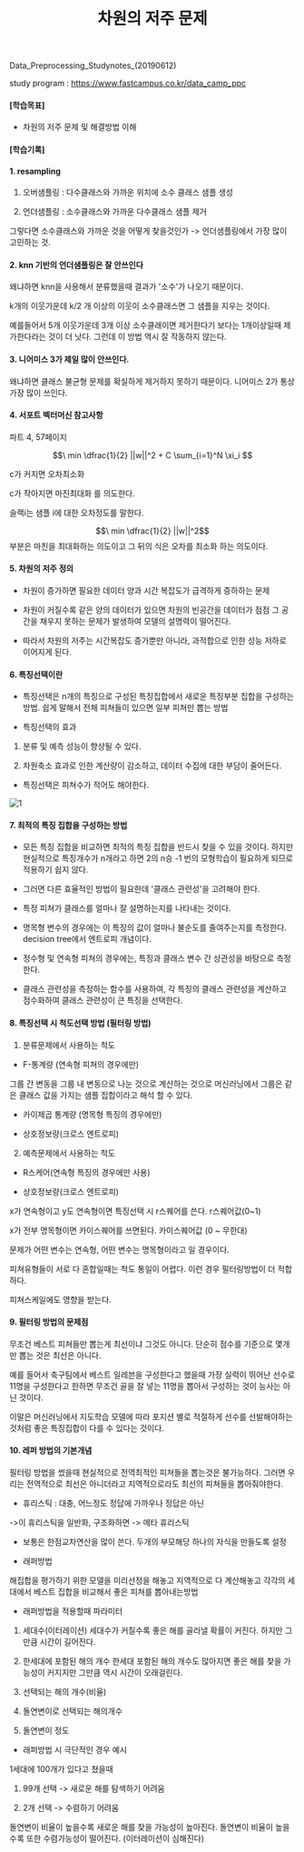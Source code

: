 ﻿---
layout: post
title: "차원의 저주 문제"
tags: [데이터전처리]
comments: true
---

Data_Preprocessing_Studynotes_(20190612)

study program : https://www.fastcampus.co.kr/data_camp_ppc


#### [학습목표]


- 차원의 저주 문제 및 해결방법 이해


#### [학습기록]

#### 1. resampling

1) 오버샘플링 : 다수클래스와 가까운 위치에 소수 클래스 샘플 생성

2) 언더샘플링 : 소수클래스와 가까운 다수클래스 샘플 제거

그렇다면 소수클래스와 가까운 것을 어떻게 찾을것인가 -> 언더샘플링에서 가장 많이 고민하는 것.

#### 2. knn 기반의 언더샘플링은 잘 안쓰인다 

왜냐하면 knn을 사용해서 분류했을때 결과가 '소수'가 나오기 때문이다.

k개의 이웃가운데 k/2 개 이상의 이웃이 소수클래스면 그 샘플을 지우는 것이다.

예를들어서 5개 이웃가운데 3개 이상 소수클래이면 제거한다기 보다는 1개이상일때 제가한다라는 것이 더 낫다. 그런데 이 방법 역시 잘 작동하지 않는다.

#### 3. 니어미스 3가 제일 많이 안쓰인다. 

왜냐하면 클래스 불균형 문제를 확실하게 제거하지 못하기 때문이다. 니어미스 2가 통상 가장 많이 쓰인다.

#### 4. 서포트 벡터머신 참고사항

파트 4, 57페이지

$$\ min \dfrac{1}{2} ||w||^2 + C \sum_{i=1}^N \xi_i $$

c가 커지면 오차최소화

c가 작아지면 마진최대화 를 의도한다.

슬랙i는 샘플 i에 대한 오차정도를 말한다.

$$\ min \dfrac{1}{2} ||w||^2$$ 부분은 마친을 최대화하는 의도이고 그 뒤의 식은 오차를 최소화 하는 의도이다.

#### 5. 차원의 저주 정의

- 차원이 증가하면 필요한 데이터 양과 시간 복잡도가 급격하게 증하하는 문제


- 차원이 커질수록 같은 양의 데이터가 있으면 차원의 빈공간을 데이터가 점점 그 공간을 채우지 못하는 문제가 발생하여 모델의 설명력이 떨어진다.


- 따라서 차원의 저주는 시간복잡도 증가뿐만 아니라, 과적합으로 인한 성능 저하로 이어지게 된다.

#### 6. 특징선택이란

- 특징선택은 n개의 특징으로 구성된 특징집합에서 새로운 특징부분 집합을 구성하는 방법. 쉽게 말해서 전체 피쳐들이 있으면 일부 피쳐만 뽑는 방법 


- 특징선택의 효과

1) 분류 및 예측 성능이 향상될 수 있다.

2) 차원축소 효과로 인한 계산량이 감소하고, 데이터 수집에 대한 부담이 줄어든다.


- 특징선택은 피쳐수가 적어도 해야한다.

![1](https://user-images.githubusercontent.com/41605276/59478916-044e7500-8e96-11e9-8ee4-4700744b9d81.png)

#### 7. 최적의 특징 집합을 구성하는 방법

- 모든 특징 집합을 비교하면 최적의 특징 집합을 반드시 찾을 수 있을 것이다. 하지만 현실적으로 특징개수가 n개라고 하면 2의 n승 -1 번의 모형학습이 필요하게 되므로 적용하기 쉽지 않다.


- 그러면 다른 효율적인 방법이 필요한데 '클래스 관련성'을 고려해야 한다.


- 특정 피쳐가 클래스를 얼마나 잘 설명하는지를 나타내는 것이다.


- 명목형 변수의 경우에는 이 특징의 값이 얼마나 불순도를 줄여주는지를 측정한다. decision tree에서 엔트로피 개념이다.


- 정수형 및 연속형 피쳐의 경우에는, 특징과 클래스 변수 간 상관성을 바탕으로 측정한다.


- 클래스 관련성을 측정하는 함수를 사용하여, 각 특징의 클래스 관련성을 계산하고 점수화하여 클래스 관련성이 큰 특징을 선택한다.



#### 8. 특징선택 시 척도선택 방법 (필터링 방법)

1) 분류문제에서 사용하는 척도

- F-통계량 (연속형 피쳐의 경우에만)

그룹 간 변동을 그룹 내 변동으로 나눈 것으로 계산하는 것으로 머신러닝에서 그룹은 같은 클래스 값을 가지는 샘플 집합이라고 해석 할 수 있다.


- 카이제곱 통계량 (명목형 특징의 경우에만)


- 상호정보량(크로스 엔트로피)


2) 예측문제에서 사용하는 척도

- R스케어(연속형 특징의 경우에만 사용)


- 상호정보량(크로스 엔트로피)


x가 연속형이고 y도 연속형이면 특징선택 시  r스퀘어를 쓴다. r스퀘어값(0~1)
        
x가 전부 명목형이면 카이스퀘어를 쓰면된다. 카이스퀘어값 (0 ~ 무한대)

문제가 어떤 변수는 연속형, 어떤 변수는 명목형이라고 일 경우이다.

피쳐유형들이 서로 다 혼합일때는 척도 통일이 어렵다. 이런 경우 필터링방법이 더 적합하다.

피쳐스케일에도 영향을 받는다.

#### 9. 필터링 방법의 문제점 

무조건 베스트 피쳐들만 뽑는게 최선이냐 그것도 아니다. 단순히 점수를 기준으로 몇개만 뽑는 것은 최선은 아니다. 

예를 들어서 축구팀에서 베스트 일레븐을 구성한다고 했을때 가장 실력이 뛰어난 선수로 11명을 구성한다고 한하면 무조건 골을 잘 넣는 11명을 뽑아서 구성하는 것이 능사는 아닌 것이다.

이말은 머신러닝에서 지도학습 모델에 따라 포지션 별로 적절하게 선수를 선발해야하는 것처럼 좋은 특징집합이 다를 수 있다는 것이다.

#### 10. 레퍼 방법의 기본개념

필터링 방법을 썼을때 현실적으로 전역최적인 피쳐들을 뽑는것은 불가능하다. 그러면 우리는 전역적으로 최선은 아니더라고 지역적으로라도 최선의 피쳐들을 뽑아줘야한다.

- 휴리스틱 : 대충, 어느정도 정답에 가까우나 정답은 아닌 

->이 휴리스틱을 일반화, 구조화하면 -> 메타 휴리스틱


- 보통은 한점교차연산을 많이 쓴다. 두개의 부모해당 하나의 자식을 만들도록 설정


- 래퍼방법

해집합을 평가하기 위한 모델을 미리선정을 해놓고 지역적으로 다 계산해놓고 각각의 세대에서 베스트 집합을 비교해서 좋은 피쳐를 뽑아내는방법 

- 래퍼방법을 적용할때 파라미터

1) 세대수(이터레이션)
세대수가 커질수록 좋은 해를 골라낼 확률이 커진다.
하지만 그만큼 시간이 길어진다.

2) 한세대에 포함된 해의 개수
한세대 포함된 해의 개수도 많아지면 좋은 해를 찾을 가능성이 커지지만
그만큼 역시 시간이 오래걸린다.

3) 선택되는 해의 개수(비율)

4) 돌연변이로 선택되는 해의개수

5) 돌연변이 정도

- 래퍼방법 시 극단적인 경우 예시 

1세대에 100개가 있다고 쳤을때

1) 99개 선택 -> 새로운 해를 탐색하기 어려움

2) 2개 선택 -> 수렴하기 어려움

돌연변이 비율이 높을수록 새로운 해를 찾을 가능성이 높아진다. 돌연변이 비율이 높을수록 또한 수렴가능성이 떨어진다. (이터레이션이 심해진다)